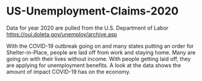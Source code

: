 # US-Unemployment-Claims-2020

Data for year 2020 are pulled from the U.S. Department of Labor https://oui.doleta.gov/unemploy/archive.asp

With the COVID-19 outbreak going on and many states putting an order for Shelter-in-Place, people are laid off from work and staying home. Many are going on with their lives without income. With people getting laid off, they are applying for unemployment benefits. A look at the data shows the amount of impact COVID-19 has on the economy.
